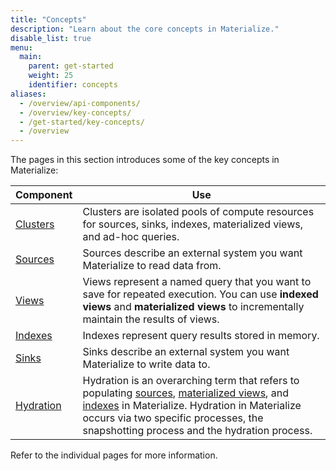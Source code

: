```yaml
---
title: "Concepts"
description: "Learn about the core concepts in Materialize."
disable_list: true
menu:
  main:
    parent: get-started
    weight: 25
    identifier: concepts
aliases:
  - /overview/api-components/
  - /overview/key-concepts/
  - /get-started/key-concepts/
  - /overview
---
```


The pages in this section introduces some of the key concepts in Materialize:

Component                                | Use
-----------------------------------------|-----
[Clusters](/concepts/clusters/)          | Clusters are isolated pools of compute resources for sources, sinks, indexes, materialized views, and ad-hoc queries.
[Sources](/concepts/sources/)            | Sources describe an external system you want Materialize to read data from.
[Views](/concepts/views/)    | Views represent a named query that you want to save for repeated execution. You can use **indexed views** and **materialized views** to incrementally maintain the results of views.
[Indexes](/concepts/indexes/)            | Indexes represent query results stored in memory.
[Sinks](/concepts/sinks/)                | Sinks describe an external system you want Materialize to write data to.
[Hydration](/concepts/hydration/)        | Hydration is an overarching term that refers to populating [sources](/concepts/sources/), [materialized views](/concepts/views/#materialized-views), and [indexes](/concepts/indexes/) in Materialize. Hydration in Materialize occurs via two specific processes, the snapshotting process and the hydration process.

Refer to the individual pages for more information.

